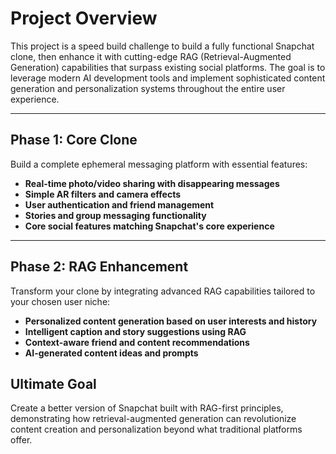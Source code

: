 # Project Overview

This project is a speed build challenge to build a fully functional Snapchat clone, then enhance it with cutting-edge RAG (Retrieval-Augmented Generation) capabilities that surpass existing social platforms. The goal is to leverage modern AI development tools and implement sophisticated content generation and personalization systems throughout the entire user experience.

---

## Phase 1: Core Clone
Build a complete ephemeral messaging platform with essential features:

- **Real-time photo/video sharing with disappearing messages**
- **Simple AR filters and camera effects**
- **User authentication and friend management**
- **Stories and group messaging functionality**
- **Core social features matching Snapchat's core experience**

---

## Phase 2: RAG Enhancement

Transform your clone by integrating advanced RAG capabilities tailored to your chosen user niche:

- **Personalized content generation based on user interests and history**
- **Intelligent caption and story suggestions using RAG**
- **Context-aware friend and content recommendations**
- **AI-generated content ideas and prompts**

## Ultimate Goal

Create a better version of Snapchat built with RAG-first principles, demonstrating how retrieval-augmented generation can revolutionize content creation and personalization beyond what traditional platforms offer.
